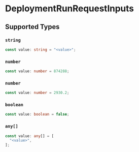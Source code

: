 # DeploymentRunRequestInputs


## Supported Types

### `string`

```typescript
const value: string = "<value>";
```

### `number`

```typescript
const value: number = 874288;
```

### `number`

```typescript
const value: number = 2930.2;
```

### `boolean`

```typescript
const value: boolean = false;
```

### `any[]`

```typescript
const value: any[] = [
  "<value>",
];
```

